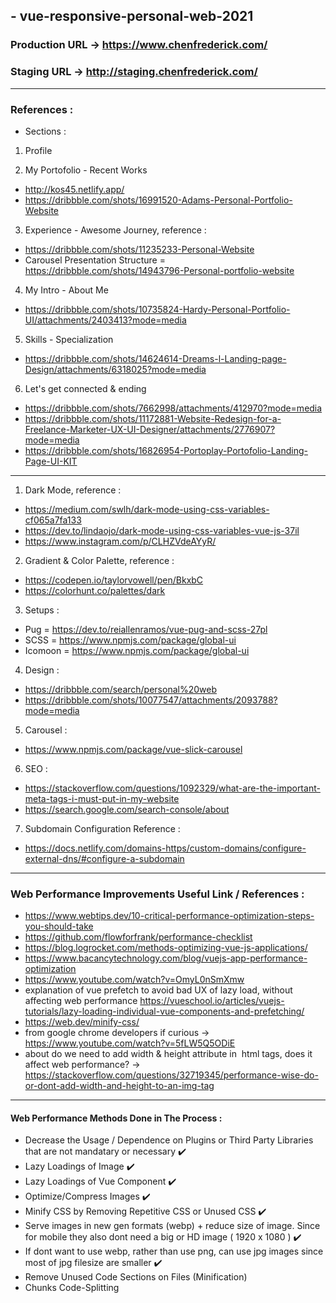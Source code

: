 ## <staging> - vue-responsive-personal-web-2021

### Production URL -> https://www.chenfrederick.com/

### Staging URL -> http://staging.chenfrederick.com/

---

### References :

- Sections :

1. Profile

2. My Portofolio - Recent Works

- http://kos45.netlify.app/
- https://dribbble.com/shots/16991520-Adams-Personal-Portfolio-Website

3. Experience - Awesome Journey, reference :

- https://dribbble.com/shots/11235233-Personal-Website
- Carousel Presentation Structure = https://dribbble.com/shots/14943796-Personal-portfolio-website

4. My Intro - About Me

- https://dribbble.com/shots/10735824-Hardy-Personal-Portfolio-UI/attachments/2403413?mode=media

5. Skills - Specialization

- https://dribbble.com/shots/14624614-Dreams-l-Landing-page-Design/attachments/6318025?mode=media

6. Let's get connected & ending

- https://dribbble.com/shots/7662998/attachments/412970?mode=media
- https://dribbble.com/shots/11172881-Website-Redesign-for-a-Freelance-Marketer-UX-UI-Designer/attachments/2776907?mode=media
- https://dribbble.com/shots/16826954-Portoplay-Portofolio-Landing-Page-UI-KIT

---

1. Dark Mode, reference :

- https://medium.com/swlh/dark-mode-using-css-variables-cf065a7fa133
- https://dev.to/lindaojo/dark-mode-using-css-variables-vue-js-37il
- https://www.instagram.com/p/CLHZVdeAYyR/

2. Gradient & Color Palette, reference :

- https://codepen.io/taylorvowell/pen/BkxbC
- https://colorhunt.co/palettes/dark

3. Setups :

- Pug = https://dev.to/reiallenramos/vue-pug-and-scss-27pl
- SCSS = https://www.npmjs.com/package/global-ui
- Icomoon = https://www.npmjs.com/package/global-ui

4. Design :

- https://dribbble.com/search/personal%20web
- https://dribbble.com/shots/10077547/attachments/2093788?mode=media

5. Carousel :

- https://www.npmjs.com/package/vue-slick-carousel

6. SEO :

- https://stackoverflow.com/questions/1092329/what-are-the-important-meta-tags-i-must-put-in-my-website
- https://search.google.com/search-console/about

7. Subdomain Configuration Reference :

- https://docs.netlify.com/domains-https/custom-domains/configure-external-dns/#configure-a-subdomain

---

### Web Performance Improvements Useful Link / References :

- https://www.webtips.dev/10-critical-performance-optimization-steps-you-should-take
- https://github.com/flowforfrank/performance-checklist
- https://blog.logrocket.com/methods-optimizing-vue-js-applications/
- https://www.bacancytechnology.com/blog/vuejs-app-performance-optimization
- https://www.youtube.com/watch?v=OmyL0nSmXmw
- explanation of vue prefetch to avoid bad UX of lazy load, without affecting web performance https://vueschool.io/articles/vuejs-tutorials/lazy-loading-individual-vue-components-and-prefetching/
- https://web.dev/minify-css/
- from google chrome developers if curious -> https://www.youtube.com/watch?v=5fLW5Q5ODiE
- about do we need to add width & height attribute in <img> html tags, does it affect web performance? -> https://stackoverflow.com/questions/32719345/performance-wise-do-or-dont-add-width-and-height-to-an-img-tag

---

#### Web Performance Methods Done in The Process :

- Decrease the Usage / Dependence on Plugins or Third Party Libraries that are not mandatary or necessary :heavy_check_mark:
- Lazy Loadings of Image :heavy_check_mark:
- Lazy Loadings of Vue Component :heavy_check_mark:
- Optimize/Compress Images :heavy_check_mark:
- Minify CSS by Removing Repetitive CSS or Unused CSS :heavy_check_mark:
- Serve images in new gen formats (webp) + reduce size of image. Since for mobile they also dont need a big or HD image ( 1920 x 1080 ) :heavy_check_mark:
- If dont want to use webp, rather than use png, can use jpg images since most of jpg filesize are smaller :heavy_check_mark:
- Remove Unused Code Sections on Files (Minification)
- Chunks Code-Splitting
